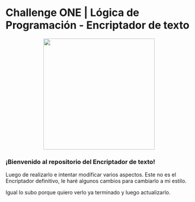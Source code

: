 # Challenge ONE | Lógica de Programación - Encriptador de texto

<p align="center" >
     <img width="300" heigth="200" src="https://user-images.githubusercontent.com/91544872/157673573-5e781ce9-601c-4ea3-9db1-b60bebf717aa.png">
</p>

### ¡Bienvenido al repositorio del Encriptador de texto! 

Luego de realizarlo e intentar modificar varios aspectos. Este no es el Encriptador definitivo, le haré algunos cambios para cambiarlo a mi estilo.

Igual lo subo porque quiero verlo ya terminado y luego actualizarlo.
